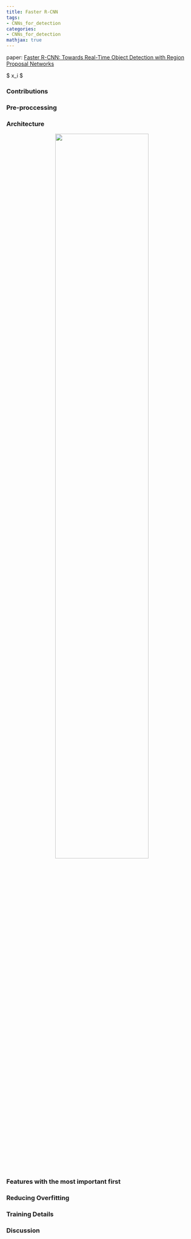 ```yaml
---
title: Faster R-CNN
tags: 
- CNNs_for_detection
categories: 
- CNNs_for_detection
mathjax: true
---
```


paper: [Faster R-CNN: Towards Real-Time Object Detection with Region Proposal Networks](http://xxx.itp.ac.cn/pdf/1506.01497v3)



$ x_i $

### **Contributions**
### **Pre-proccessing**
### **Architecture**
<div align="center"><img src="" height="70%" width="70%"></div>

### **Features with the most important first**
### **Reducing Overfitting**
### **Training Details**

### **Discussion**
